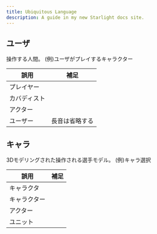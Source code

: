 ```yaml
---
title: Ubiquitous Language
description: A guide in my new Starlight docs site.
---
```


## ユーザ

操作する人間。
(例)ユーザがプレイするキャラクター

| 誤用         | 補足           |
| ------------ | -------------- |
| プレイヤー   |                |
| カバディスト |                |
| アクター     |                |
| ユーザー     | 長音は省略する |

## キャラ

3Dモデリングされた操作される選手モデル。
(例)キャラ選択

| 誤用         | 補足 |
| ------------ | ---- |
| キャラクタ   |      |
| キャラクター |      |
| アクター     |      |
| ユニット     |      |
